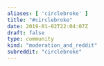 ```yaml
---
aliases: [ 'circlebroke' ]
title: "#circlebroke"
date: 2019-01-02T22:04:07Z
draft: false
type: community
kind: "moderation_and_reddit"
subreddit: "circlebroke"
---
```

